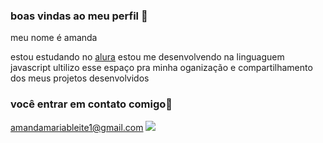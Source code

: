 ### boas vindas ao meu perfil 💟

meu nome é amanda 

estou estudando no [alura](https://www.alura.com.br)
estou me desenvolvendo na linguaguem javascript
ultilizo esse espaço pra minha oganização e compartilhamento dos meus projetos desenvolvidos 

### você entrar em contato comigo💟

amandamariableite1@gmail.com
![](https://media1.tenor.com/m/wy2zHeWyf2gAAAAd/side-eye-dog-suspicious-look.gif)
